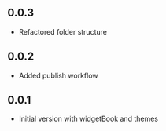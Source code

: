 ## 0.0.3

- Refactored folder structure

## 0.0.2

- Added publish workflow

## 0.0.1

- Initial version with widgetBook and themes

